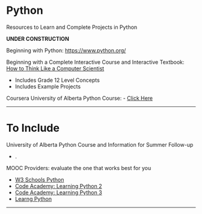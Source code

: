 # Python
Resources to Learn and Complete Projects in Python

**UNDER CONSTRUCTION**

Beginning with Python: https://www.python.org/

Beginning with a Complete Interactive Course and Interactive Textbook: <a href="http://interactivepython.org/courselib/static/thinkcspy/index.html#">How to Think Like a Computer Scientist</a>
- Includes Grade 12 Level Concepts
- Includes Example Projects

Coursera University of Alberta Python Course: - <a href="https://www.coursera.org/learn/problem-solving-programming-video-games">Click Here</a>

---

# To Include

University of Alberta Python Course and Information for Summer Follow-up
- .

MOOC Providers: evaluate the one that works best for you
- <a href="https://www.w3schools.com/PYTHON/default.asp">W3 Schools Python</a>
- <a href="https://www.codecademy.com/learn/learn-python">Code Academy: Learning Python 2</a>
- <a href="https://www.codecademy.com/learn/learn-python-3">Code Academy: Learning Python 3</a>
- <a href="https://www.learnpython.org/">Learng Python</a>


---
